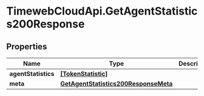 # TimewebCloudApi.GetAgentStatistics200Response

## Properties

Name | Type | Description | Notes
------------ | ------------- | ------------- | -------------
**agentStatistics** | [**[TokenStatistic]**](TokenStatistic.md) |  | 
**meta** | [**GetAgentStatistics200ResponseMeta**](GetAgentStatistics200ResponseMeta.md) |  | 


